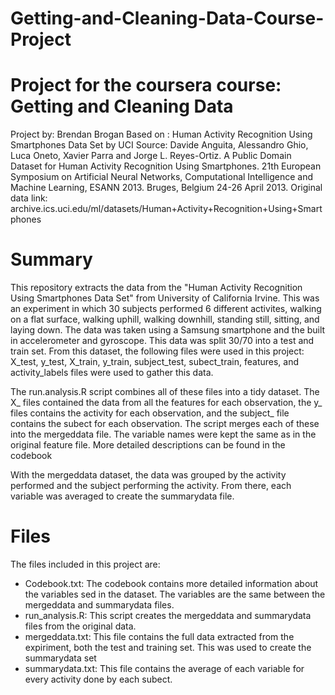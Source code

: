 # Getting-and-Cleaning-Data-Course-Project
Project for the coursera course: Getting and Cleaning Data
==================================================================

Project by: Brendan Brogan
Based on : Human Activity Recognition Using Smartphones Data Set by UCI
Source: Davide Anguita, Alessandro Ghio, Luca Oneto, Xavier Parra and Jorge L. Reyes-Ortiz. A Public Domain Dataset for Human Activity Recognition Using Smartphones. 21th European Symposium on Artificial Neural Networks, Computational Intelligence and Machine Learning, ESANN 2013. Bruges, Belgium 24-26 April 2013.
Original data link: archive.ics.uci.edu/ml/datasets/Human+Activity+Recognition+Using+Smartphones

Summary
==================================================================

This repository extracts the data from the "Human Activity Recognition Using Smartphones Data Set" from University of California Irvine. This was an experiment in which 30 subjects performed 6 different activites, walking on a flat surface, walking uphill, walking downhill, standing still, sitting, and laying down. The data was taken using a Samsung smartphone and the built in accelerometer and gyroscope. This data was split 30/70 into a test and train set. From this dataset, the following files were used in this project:
X_test, y_test, X_train, y_train, subject_test, subect_train, features, and activity_labels files were used to gather this data.

The run.analysis.R script combines all of these files into a tidy dataset. The X_ files contained the data from all the features for each observation, the y_ files contains the activity for each observation, and the subject_ file contains the subect for each observation. The script merges each of these into the mergeddata file. The variable names were kept the same as in the original feature file. More detailed descriptions can be found in the codebook 

With the mergeddata dataset, the data was grouped by the activity performed and the subject performing the activity. From there, each variable was averaged to create the summarydata file. 

Files
==================================================================

The files included in this project are:

- Codebook.txt: The codebook contains more detailed information about the variables sed in the dataset. The variables are the same between the mergeddata and summarydata files. 
- run_analysis.R: This script creates the mergeddata and summarydata files from the original data.
- mergeddata.txt: This file contains the full data extracted from the expiriment, both the test and training set. This was used to create the summarydata set
- summarydata.txt: This file contains the average of each variable for every activity done by each subect.